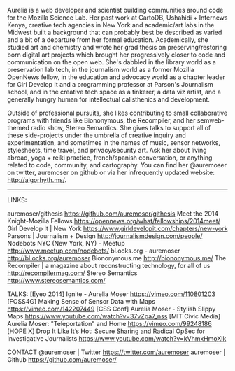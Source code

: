 Aurelia is a web developer and scientist building communities around code for the Mozilla Science Lab. Her past work at CartoDB, Ushahidi + Internews Kenya, creative tech agencies in New York and academic/art labs in the Midwest built a background that can probably best be described as varied and a bit of a departure from her formal education. Academically, she studied art and chemistry and wrote her grad thesis on preserving/restoring born digital art projects which brought her progressively closer to code and communication on the open web. She's dabbled in the library world as a preservation lab tech, in the journalism world as a former Mozilla OpenNews fellow, in the education and advocacy world as a chapter leader for Girl Develop It and a programming professor at Parson's Journalism school, and in the creative tech space as a tinkerer, a data viz artist, and a generally hungry human for intellectual calisthenics and development.

Outside of professional pursuits, she likes contributing to small collaborative programs with friends like Biononymous, the Recompiler, and her semweb-themed radio show, Stereo Semantics. She gives talks to support all of these side-projects under the umbrella of creative inquiry and experimentation, and sometimes in the names of music, sensor networks, stylesheets, time travel, and privacy/security art. Ask her about living abroad, yoga + reiki practice, french/spanish conversation, or anything related to code, community, and cartography. You can find her @auremoser on twitter, auremoser on github or via her infrequently updated website: http://algorhyth.ms/.


----
LINKS:

auremoser/githesis
<https://github.com/auremoser/githesis>
Meet the 2014 Knight-Mozilla Fellows
<https://opennews.org/what/fellowships/2014meet/>
Girl Develop It | New York
<https://www.girldevelopit.com/chapters/new-york>
Parsons | Journalism + Design
<http://journalismdesign.com/people/>
Nodebots NYC (New York, NY) - Meetup
<http://www.meetup.com/nodebots/>
bl.ocks.org - auremoser
<http://bl.ocks.org/auremoser>
Biononymous.me
<http://biononymous.me/>
The Recompiler | a magazine about reconstructing technology, for all of us
<http://recompilermag.com/>
Stereo Semantics
<http://www.stereosemantics.com/>

TALKS:
[Eyeo 2014] Ignite - Aurelia Moser
<https://vimeo.com/110801203>
[FOSS4G] Making Sense of Sensor Data with Maps
<https://vimeo.com/142207449>
[CSS Conf] Aurelia Moser - Stylish Slippy Maps
<https://www.youtube.com/watch?v=37vZpa7_nss>
[MIT Civic Media] Aurelia Moser: "Teleportation" and Home
<https://vimeo.com/99248186>
[HOPE X] Drop It Like It’s Hot: Secure Sharing and Radical OpSec for Investigative Journalists
<https://www.youtube.com/watch?v=kVhmxHmoXlk>

CONTACT
@auremoser | Twitter
<https://twitter.com/auremoser>
auremoser | Github
<https://github.com/auremoser/>